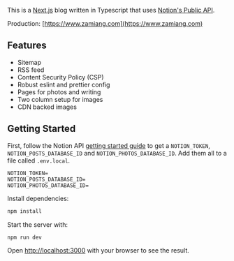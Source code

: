 This is a [Next.js](https://nextjs.org/) blog written in Typescript that uses [Notion's Public API](https://developers.notion.com).

Production: [https://www.zamiang.com](https://www.zamiang.com)

## Features

- Sitemap
- RSS feed
- Content Security Policy (CSP)
- Robust eslint and prettier config
- Pages for photos and writing
- Two column setup for images
- CDN backed images

## Getting Started

First, follow the Notion API [getting started guide](https://developers.notion.com/docs/getting-started) to get a `NOTION_TOKEN`, `NOTION_POSTS_DATABASE_ID` and `NOTION_PHOTOS_DATABASE_ID`. Add them all to a file called `.env.local`.

```
NOTION_TOKEN=
NOTION_POSTS_DATABASE_ID=
NOTION_PHOTOS_DATABASE_ID=
```

Install dependencies:

```bash
npm install
```

Start the server with:

```bash
npm run dev
```

Open [http://localhost:3000](http://localhost:3000) with your browser to see the result.
